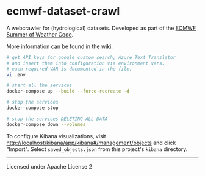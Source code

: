 # ecmwf-dataset-crawl

A webcrawler for (hydrological) datasets.
Developed as part of the [ECMWF Summer of Weather Code](https://esowc.ecmwf.int).

More information can be found in the [wiki](https://github.com/noerw/ecmwf-dataset-crawl/wiki).

```sh
# get API keys for google custom search, Azure Text Translator
# and insert them into configuration via environment vars.
# each required VAR is documented in the file.
vi .env

# start all the services
docker-compose up --build --force-recreate -d

# stop the services
docker-compose stop

# stop the services DELETING ALL DATA
docker-compose down --volumes
```

To configure Kibana visualizations, visit <http://localhost/kibana/app/kibana#/management/objects>
and click "Import". Select `saved_objects.json` from this project's `kibana` directory.

---

Licensed under Apache License 2

